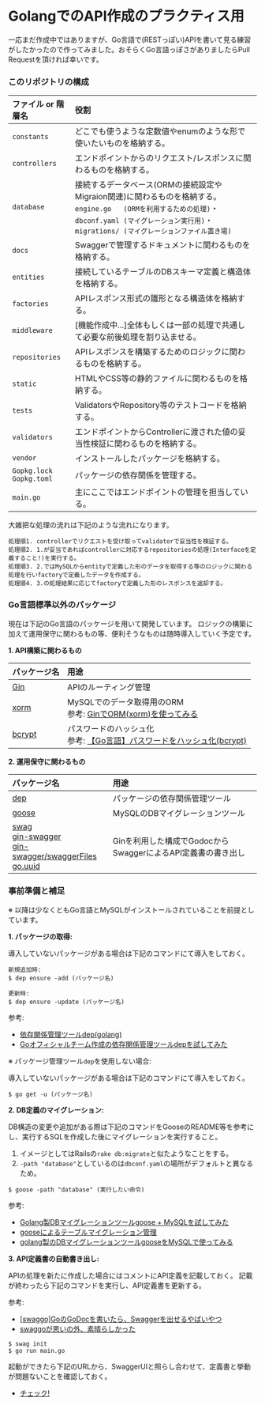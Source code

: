 # GolangでのAPI作成のプラクティス用

一応まだ作成中ではありますが、Go言語で(RESTっぽい)APIを書いて見る練習がしたかったので作ってみました。おそらくGo言語っぽさがありましたらPull Requestを頂ければ幸いです。

### このリポジトリの構成

| ファイル or 階層名 | 役割 |
|:---|:---|
|`constants` |どこでも使うような定数値やenumのような形で使いたいものを格納する。 |
|`controllers` |エンドポイントからのリクエスト/レスポンスに関わるものを格納する。 |
|`database` |接続するデータベース(ORMの接続設定やMigraion関連)に関わるものを格納する。<br>`engine.go   (ORMを利用するための処理)`・`dbconf.yaml (マイグレーション実行用)`・`migrations/ (マイグレーションファイル置き場)` |
|`docs` |Swaggerで管理するドキュメントに関わるものを格納する。 |
|`entities` |接続しているテーブルのDBスキーマ定義と構造体を格納する。 |
|`factories` |APIレスポンス形式の雛形となる構造体を格納する。 |
|`middleware` |[機能作成中...]全体もしくは一部の処理で共通して必要な前後処理を割り込ませる。 |
|`repositories` |APIレスポンスを構築するためのロジックに関わるものを格納する。 |
|`static` |HTMLやCSS等の静的ファイルに関わるものを格納する。 |
|`tests` |ValidatorsやRepository等のテストコードを格納する。 |
|`validators` |エンドポイントからControllerに渡された値の妥当性検証に関わるものを格納する。 |
|`vendor` |インストールしたパッケージを格納する。 |
|`Gopkg.lock`<br>`Gopkg.toml` |パッケージの依存関係を管理する。 |
|`main.go` |主にここではエンドポイントの管理を担当している。 |

大雑把な処理の流れは下記のような流れになります。

```
処理順1. controllerでリクエストを受け取ってvalidatorで妥当性を検証する。
処理順2. 1.が妥当であればcontrollerに対応するrepositoriesの処理(Interfaceを定義すること!)を実行する。
処理順3. 2.ではMySQLからentityで定義した形のデータを取得する等のロジックに関わる処理を行いfactoryで定義したデータを作成する。
処理順4. 3.の処理結果に応じてfactoryで定義した形のレスポンスを返却する。
```

### Go言語標準以外のパッケージ

現在は下記のGo言語のパッケージを用いて開発しています。
ロジックの構築に加えて運用保守に関わるもの等、便利そうなものは随時導入していく予定です。

__1. API構築に関わるもの__

| パッケージ名 | 用途 |
|:---|:---|
|[Gin](https://github.com/gin-gonic/gin) |APIのルーティング管理 |
|[xorm](https://github.com/go-xorm/xorm) |MySQLでのデータ取得用のORM<br>参考: [GinでORM(xorm)を使ってみる](http://suga-tech3.hatenablog.com/entry/2016/09/08/184831) |
|[bcrypt](https://gowebexamples.com/password-hashing/) |パスワードのハッシュ化<br>参考: [【Go言語】パスワードをハッシュ化(bcrypt)](http://blog.motikan2010.com/entry/2017/02/13/%E3%80%90Go%E8%A8%80%E8%AA%9E%E3%80%91%E3%83%91%E3%82%B9%E3%83%AF%E3%83%BC%E3%83%89%E3%82%92%E3%83%8F%E3%83%83%E3%82%B7%E3%83%A5%E5%8C%96%28bcrypt%29) |

__2. 運用保守に関わるもの__

| パッケージ名 | 用途 |
|:---|:---|
|[dep](https://github.com/golang/dep)|パッケージの依存関係管理ツール |
|[goose](https://github.com/pressly/goose) |MySQLのDBマイグレーションツール |
|[swag](https://github.com/swaggo/swag)<br>[gin-swagger](https://github.com/swaggo/gin-swagger)<br>[gin-swagger/swaggerFiles](https://github.com/swaggo/gin-swagger/swaggerFiles)<br>[go.uuid](go.uuid) |Ginを利用した構成でGodocからSwaggerによるAPI定義書の書き出し |

### 事前準備と補足

※ 以降は少なくともGo言語とMySQLがインストールされていることを前提としています。

__1. パッケージの取得:__

導入していないパッケージがある場合は下記のコマンドにて導入をしておく。

```
新規追加時:
$ dep ensure -add (パッケージ名)

更新時:
$ dep ensure -update (パッケージ名)
```

参考:

+ [依存関係管理ツールdep(golang)](https://qiita.com/Azizjan/items/66564b5dc7597717932b)
+ [Goオフィシャルチーム作成の依存関係管理ツールdepを試してみた](https://dev.classmethod.jp/go/dep/)

※ パッケージ管理ツール`dep`を使用しない場合:

導入していないパッケージがある場合は下記のコマンドにて導入をしておく。

```
$ go get -u (パッケージ名)
```

__2. DB定義のマイグレーション:__

DB構造の変更や追加がある際は下記のコマンドをGooseのREADME等を参考にし、実行するSQLを作成した後にマイグレーションを実行すること。

1. イメージとしてはRailsの`rake db:migrate`と似たようなことをする。
2. `-path "database"`としているのは`dbconf.yaml`の場所がデフォルトと異なるため。

```
$ goose -path "database" (実行したい命令)
```

参考:

+ [Golang製DBマイグレーションツールgoose + MySQLを試してみた](https://qiita.com/K_ichi/items/b9362e3a3c5688e494e2)
+ [gooseによるテーブルマイグレーション管理](http://engineering.enish.jp/?p=994&doing_wp_cron=1526793213.5329029560089111328125)
+ [golang製のDBマイグレーションツールgooseをMySQLで使ってみる](http://shusatoo.net/programming/golang/goose-mysql-migration/)

__3. API定義書の自動書き出し:__

APIの処理を新たに作成した場合にはコメントにAPI定義を記載しておく。
記載が終わったら下記のコマンドを実行し、API定義書を更新する。

参考:

+ [[swaggo]GoのGoDocを書いたら、Swaggerを出せるやばいやつ](https://qiita.com/pei0804/items/3a0b481d1e47e5a72078)
+ [swaggoが思いの外、素晴らしかった](https://syossan.hateblo.jp/entry/2018/05/15/175653)

```
$ swag init
$ go run main.go
```

起動ができたら下記のURLから、SwaggerUIと照らし合わせて、定義書と挙動が問題ないことを確認しておく。

+ [チェック!](http://localhost:8080/swagger/index.html)

